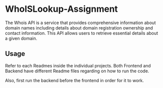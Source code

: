 # WhoISLookup-Assignment

The Whois API is a service that provides comprehensive information about domain names including details about domain registration ownership and contact information. This API allows users to retrieve essential details about a given domain.

## Usage

Refer to each Readmes inside the individual projects. Both Frontend and Backend have different Readme files regarding on how to run the code.

Also, first run the backend before the frontend in order for it to work.
